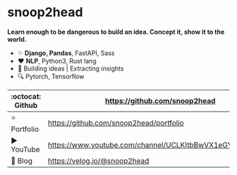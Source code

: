 <!--
**snoop2head/snoop2head** is a ✨ _special_ ✨ repository because its `README.md` (this file) appears on your GitHub profile.

Here are some ideas to get you started:

- 🔭 I’m currently working on ...
- 🌱 I’m currently learning ...
- 👯 I’m looking to collaborate on ...
- 🤔 I’m looking for help with ...
- 💬 Ask me about ...
- 📫 How to reach me: ...
- 😄 Pronouns: ...
- ⚡ Fun fact: ...
-->

# snoop2head

**Learn enough to be dangerous to build an idea. Concept it, show it to the world.**

- ✨ **Django, Pandas**, FastAPI, Sass
- ♥️ **NLP**, Python3, Rust lang
- 🎯 Building ideas | Extracting insights
- 🔍 Pytorch, Tensorflow

| :octocat: Github | https://github.com/snoop2head                            |
| ---------------- | -------------------------------------------------------- |
| ⭐ Portfolio      | https://github.com/snoop2head/portfolio                  |
| ▶️ YouTube        | https://www.youtube.com/channel/UCLKItbBwVX1eGYRhOcbeJOg |
| 📄 Blog           | https://velog.io/@snoop2head                             |

